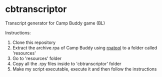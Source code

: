 # cbtranscriptor
Transcript generator for Camp Buddy game (BL)

Instructions:
1. Clone this repository
2. Extract the archive.rpa of Camp Buddy using [rpatool](https://github.com/Shizmob/rpatool) to a folder called 'resources'
3. Go to 'resources' folder
4. Copy all the .rpy files inside to 'cbtranscriptor' folder
5. Make my script executable, execute it and then follow the instructions
